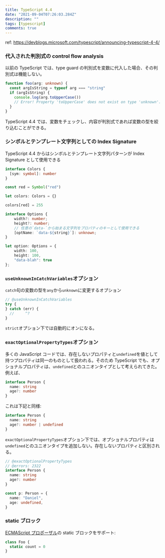 ```yaml
---
title: TypeScript 4.4
date: "2021-09-04T07:26:03.284Z"
description: ""
tags: [typescript]
comments: true
---
```


ref: https://devblogs.microsoft.com/typescript/announcing-typescript-4-4/

### 代入された判別式の control flow analysis

以前の TypeScript では、type guard の判別式を変数に代入した場合、その判別式は機能しない。

```ts twoslash
function foo(arg: unknown) {
  const argIsString = typeof arg === "string"
  if (argIsString) {
    console.log(arg.toUpperCase())
    // Error! Property 'toUpperCase' does not exist on type 'unknown'.
  }
}
```

TypeScript 4.4 では、変数をチェックし、内容が判別式であれば変数の型を絞り込むことができる。

### シンボルとテンプレート文字列としての Index Signature

TypeScript 4.4 からはシンボルとテンプレート文字列パターンが Index Signature として使用できる

```ts twoslash
interface Colors {
  [sym: symbol]: number
}

const red = Symbol("red")

let colors: Colors = {}

colors[red] = 255
```

```ts twoslash
interface Options {
    width?: number;
    height?: number;
    // 任意の`data-`から始まる文字列をプロパティのキーとして使用できる
    [optName: `data-${string}`]: unknown;
}

let option: Options = {
    width: 100,
    height: 100,
    "data-blah": true
};
```

### `useUnknownInCatchVariables`オプション

`catch`句の変数の型を`any`から`unknown`に変更するオプション

```ts twoslash
// @useUnknownInCatchVariables
try {
} catch (err) {
  //     ^?
}
```

`strict`オプション下では自動的にオンになる。

### `exactOptionalPropertyTypes`オプション

多くの JavaScript コードでは、存在しないプロパティと`undefined`を値として持つプロパティは同一のものとして扱われる。そのため TypeScript でも、オプショナルプロパティは、`undefined`とのユニオンタイプとして考えられてきた。例えば、

```ts twoslash
interface Person {
  name: string
  age?: number
}
```

これは下記と同様:

```ts twoslash
interface Person {
  name: string
  age?: number | undefined
}
```

`exactOptionalPropertyTypes`オプション下では、オプショナルプロパティは`undefined`とのユニオンタイプを追加しない。存在しないプロパティと区別される。

```ts twoslash
// @exactOptionalPropertyTypes
// @errors: 2322
interface Person {
  name: string
  age?: number
}

const p: Person = {
  name: "Daniel",
  age: undefined,
}
```

### static ブロック

[ECMAScript プロポーザル](https://github.com/tc39/proposal-class-static-block#ecmascript-class-static-initialization-blocks)の static ブロックをサポート:

```ts twoslash
class Foo {
  static count = 0
}
```
